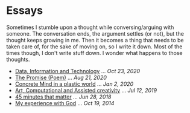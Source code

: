 # Essays
Sometimes I stumble upon a thought while conversing/arguing with someone. The conversation ends, the argument settles (or not), but the thought keeps growing in me. Then it becomes a thing that needs to be taken care of, for the sake of moving on, so I write it down. Most of the times though, I don't write stuff down. I wonder what happens to those thoughts.

* [Data, Information and Technology](~/Essays/2020-10-23-data-information-technology.md) ... *Oct 23, 2020*
* [The Promise (Poem)](~/Essays/2020-08-21-the-promise.md) ... *Aug 21, 2020*
* [Concrete Mind in a plastic world](~/Essays/2020-01-02-concrete-mind-plastic-world.md) ... *Jan 2, 2020*
* [Art, Computational and Assisted creativity](~/Essays/2019-07-12-art-computational-assisted-creativity.md) ... *Jul 12, 2019*
* [45 minutes that matter](~/Essays/2018-06-28-45-minutes-that-matter.md) ... *Jun 28, 2018*
* [My experience with God](~/Essays/2014-19-10-my-experience-with-god.md) ... *Oct 19, 2014*